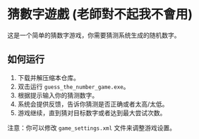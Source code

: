 # 猜數字遊戲 (老師對不起我不會用)

这是一个简单的猜数字游戏，你需要猜测系统生成的随机数字。

## 如何运行

1. 下载并解压缩本仓库。
2. 双击运行 `guess_the_number_game.exe`。
3. 根据提示输入你的猜测数字。
4. 系统会提供反馈，告诉你猜测是否正确或者太高/太低。
5. 游戏继续，直到猜对目标数字或者达到最大尝试次数。

注意：你可以修改 `game_settings.xml` 文件来调整游戏设置。
